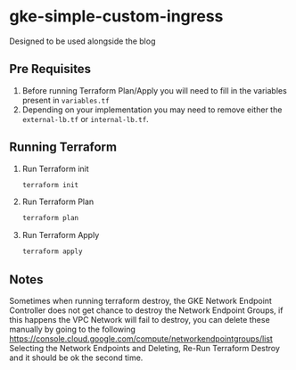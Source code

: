 # gke-simple-custom-ingress
Designed to be used alongside the blog <INSERT Link>

## Pre Requisites 

1. Before running Terraform Plan/Apply you will need to fill in the variables present in `variables.tf`
2. Depending on your implementation you may need to remove either the `external-lb.tf` or `internal-lb.tf`.

## Running Terraform

1. Run Terraform init
    ```bash
    terraform init
    ```
2. Run Terraform Plan
    ```bash
    terraform plan 
    ```

3. Run Terraform Apply
    ```bash
    terraform apply 
    ```

## Notes

Sometimes when running terraform destroy, the GKE Network Endpoint Controller does not get chance to destroy the Network Endpoint Groups, 
if this happens the VPC Network will fail to destroy, you can delete these manually by going to the following 
<https://console.cloud.google.com/compute/networkendpointgroups/list>
Selecting the Network Endpoints and Deleting, Re-Run Terraform Destroy and it should be ok the second time.
